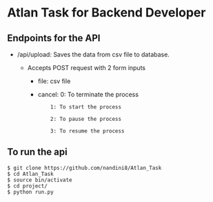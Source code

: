 # Atlan Task for Backend Developer

## Endpoints for the API
* /api/upload: Saves the data from csv file to database.
  * Accepts POST request with 2 form inputs
  
    * file: csv file
    
    * cancel: 
              0: To terminate the process
    
              1: To start the process
              
              2: To pause the process
              
              3: To resume the process
              

## To run the api
```
$ git clone https://github.com/nandini8/Atlan_Task
$ cd Atlan_Task
$ source bin/activate
$ cd project/
$ python run.py
```

